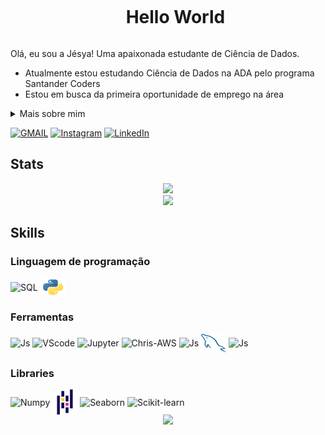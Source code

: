 <!--título-->
<div id="user-content-toc">
  <ul align="center">
    <summary><h1 style="display: inline-block">Hello World</h1></summary>
</div>



Olá, eu sou a Jésya! Uma apaixonada estudante de Ciência de Dados.
- Atualmente estou estudando Ciência de Dados na ADA pelo programa Santander Coders
- Estou em busca da primeira oportunidade de emprego na área

<!-- Dropdown -->
<details>
  <summary> Mais sobre mim</summary>

- Tenho 29 anos e atualmente moro em Pernambuco, porém estou aberta a oportunidades que envolvam mudança de localidade.
- Possuo experiência em SQL, Python, Análise e Visualização de Dados e Machine Learning.
- Além disso, sou graduada em Engenharia Civil pela UFPE e acumulei experiência como Gerente de Projetos, o que me proporcionou o desenvolvimento de habilidades essenciais, como comunicação eficaz, gestão de equipes e capacidade de adaptação e analítica.
- Sou altamente focada e estou constantemente em busca de oportunidades para aprimorar meu conhecimento.
</details>

<!-- Links -->
[![GMAIL](https://img.shields.io/badge/Gmail-D14836?style=for-the-badge&logo=gmail&logoColor=white)](mailto:jesyav.delima@gmail.com)
[![Instagram](https://img.shields.io/badge/Instagram-E4405F?style=for-the-badge&logo=instagram&logoColor=white)](https://www.instagram.com/jesyavl/)
[![LinkedIn](https://img.shields.io/badge/LinkedIn-0077B5?style=for-the-badge&logo=linkedin&logoColor=white)](https://www.linkedin.com/in/jesyadelima/)

## Stats
<!-- GithubStats -->
<div align="center">
  
![](https://github-readme-stats.vercel.app/api?username=jesyavl&theme=react&hide_border=false&include_all_commits=true&count_private=true)<br/>
![](https://github-readme-streak-stats.herokuapp.com/?user=jesyavl&theme=react&hide_border=false)<br/>

</div>




## Skills
<!-- Skills: Linguagem de programação -->
  <div style="flex-basis: 48%;">
    <h3>Linguagem de programação</h3>
    <img align="center" alt="SQL" height="30" width="35" 
src="https://github.com/jesyavl/jesyavl/assets/159136515/55a50ca9-38ad-40d5-b230-1afefce813b4">
    <img align="center" alt="Python" height="30" width="40" src="https://raw.githubusercontent.com/devicons/devicon/master/icons/python/python-original.svg">

  </div>
  

  <!-- Skills: Ferramentas -->
  <div style="flex-basis: 48%;">
    <h3>Ferramentas</h3>
    <img align="center" alt="Js" height="30" width="40" src="https://upload.wikimedia.org/wikipedia/commons/c/cf/New_Power_BI_Logo.svg">
    <img align="center" alt="VScode" height="30" width="40" src="https://cdn.jsdelivr.net/gh/devicons/devicon/icons/vscode/vscode-original.svg">
    <img align="center" alt="Jupyter" height="30" width="40" src="https://cdn.jsdelivr.net/gh/devicons/devicon/icons/jupyter/jupyter-original.svg">
    <img align="center" alt="Chris-AWS" height="30" width="40" src="https://cdn.jsdelivr.net/gh/devicons/devicon/icons/git/git-original.svg">
    <img align="center" alt="Js" height="30" width="32" src="https://github.com/jesyavl/jesyavl/assets/159136515/5e74fff1-6627-49ff-ac22-10f2578571e3">
    <img align="center" alt="Js" height="30" width="40" src="https://raw.githubusercontent.com/devicons/devicon/master/icons/mysql/mysql-original.svg">
    <img align="center" alt="Js" height="30" width="32" src="https://mailmeteor.com/logos/assets/PNG/Microsoft_Office_Excel_Logo_256px.png">
  </div>

  
  <!-- Skills: Bibliotecas -->
  <div style="flex-basis: 48%;">
    <h3>Libraries</h3>
    <img align="center" alt="Numpy" height="30" width="40" src="https://cdn.jsdelivr.net/gh/devicons/devicon/icons/numpy/numpy-original.svg">
    <img align="center" alt="Pandas" src="https://raw.githubusercontent.com/devicons/devicon/2ae2a900d2f041da66e950e4d48052658d850630/icons/pandas/pandas-original.svg" alt="pandas" width="40" height="40"/>
    <img align="center" alt="Seaborn" src="https://seaborn.pydata.org/_images/logo-mark-lightbg.svg" alt="seaborn" width="40" height="40"/>
    <img align="center" alt="Scikit-learn" src="https://upload.wikimedia.org/wikipedia/commons/0/05/Scikit_learn_logo_small.svg" alt="scikit_learn" width="40" height="40"/>
  </div>


<div align="center">
  <img src="https://visitor-badge.laobi.icu/badge?page_id=jesyavl.jesyavl&"  />
</div>


</div>

